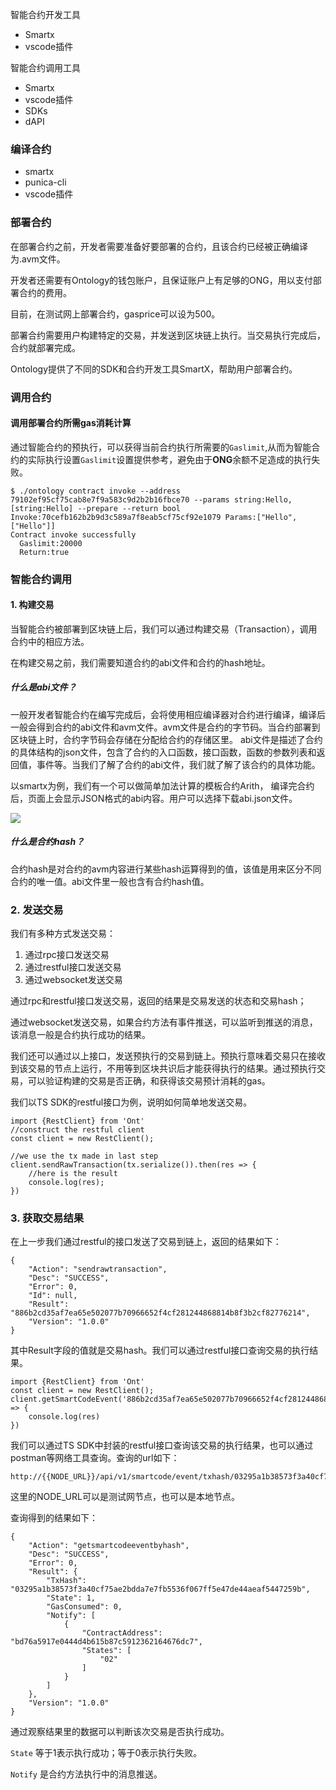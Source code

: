 


智能合约开发工具
* Smartx
* vscode插件

智能合约调用工具
* Smartx
* vscode插件
* SDKs
* dAPI


### 编译合约

* smartx
* punica-cli
* vscode插件

### 部署合约

在部署合约之前，开发者需要准备好要部署的合约，且该合约已经被正确编译为.avm文件。

开发者还需要有Ontology的钱包账户，且保证账户上有足够的ONG，用以支付部署合约的费用。

目前，在测试网上部署合约，gasprice可以设为500。

部署合约需要用户构建特定的交易，并发送到区块链上执行。当交易执行完成后，合约就部署完成。

Ontology提供了不同的SDK和合约开发工具SmartX，帮助用户部署合约。




### 调用合约

#### 调用部署合约所需gas消耗计算

通过智能合约的预执行，可以获得当前合约执行所需要的`Gaslimit`,从而为智能合约的实际执行设置`Gaslimit`设置提供参考，避免由于**ONG**余额不足造成的执行失败。

```
$ ./ontology contract invoke --address 79102ef95cf75cab8e7f9a583c9d2b2b16fbce70 --params string:Hello,[string:Hello] --prepare --return bool
Invoke:70cefb162b2b9d3c589a7f8eab5cf75cf92e1079 Params:["Hello",["Hello"]]
Contract invoke successfully
  Gaslimit:20000
  Return:true
```



### 智能合约调用

#### 1. 构建交易

当智能合约被部署到区块链上后，我们可以通过构建交易（Transaction），调用合约中的相应方法。

在构建交易之前，我们需要知道合约的abi文件和合约的hash地址。

##### 什么是abi文件？

一般开发者智能合约在编写完成后，会将使用相应编译器对合约进行编译，编译后一般会得到合约的abi文件和avm文件。avm文件是合约的字节码。当合约部署到区块链上时，合约字节码会存储在分配给合约的存储区里。 abi文件是描述了合约的具体结构的json文件，包含了合约的入口函数，接口函数，函数的参数列表和返回值，事件等。当我们了解了合约的abi文件，我们就了解了该合约的具体功能。

以smartx为例，我们有一个可以做简单加法计算的模板合约Arith， 编译完合约后，页面上会显示JSON格式的abi内容。用户可以选择下载abi.json文件。

![](https://upload-images.jianshu.io/upload_images/150344-297f0b59eb7b3e94.png?imageMogr2/auto-orient/strip%7CimageView2/2/w/1240)

##### 什么是合约hash？

合约hash是对合约的avm内容进行某些hash运算得到的值，该值是用来区分不同合约的唯一值。abi文件里一般也含有合约hash值。





### 2. 发送交易

我们有多种方式发送交易：

1. 通过rpc接口发送交易
2. 通过restful接口发送交易
3. 通过websocket发送交易

通过rpc和restful接口发送交易，返回的结果是交易发送的状态和交易hash；

通过websocket发送交易，如果合约方法有事件推送，可以监听到推送的消息，该消息一般是合约执行成功的结果。

我们还可以通过以上接口，发送预执行的交易到链上。预执行意味着交易只在接收到该交易的节点上运行，不用等到区块共识后才能获得执行的结果。通过预执行交易，可以验证构建的交易是否正确，和获得该交易预计消耗的gas。

我们以TS SDK的restful接口为例，说明如何简单地发送交易。

````
import {RestClient} from 'Ont'
//construct the restful client
const client = new RestClient();

//we use the tx made in last step
client.sendRawTransaction(tx.serialize()).then(res => {
	//here is the result
    console.log(res);
})
````

### 3. 获取交易结果

在上一步我们通过restful的接口发送了交易到链上，返回的结果如下：

````
{
	"Action": "sendrawtransaction",
	"Desc": "SUCCESS",
	"Error": 0,
	"Id": null,
	"Result": "886b2cd35af7ea65e502077b70966652f4cf281244868814b8f3b2cf82776214",
	"Version": "1.0.0"
}
````

其中Result字段的值就是交易hash。我们可以通过restful接口查询交易的执行结果。

````
import {RestClient} from 'Ont'
const client = new RestClient();
client.getSmartCodeEvent('886b2cd35af7ea65e502077b70966652f4cf281244868814b8f3b2cf82776214').then(res => {
    console.log(res)
})
````

我们可以通过TS SDK中封装的restful接口查询该交易的执行结果，也可以通过postman等网络工具查询。查询的url如下：

````
http://{{NODE_URL}}/api/v1/smartcode/event/txhash/03295a1b38573f3a40cf75ae2bdda7e7fb5536f067ff5e47de44aeaf5447259b
````

这里的NODE_URL可以是测试网节点，也可以是本地节点。

查询得到的结果如下：

````
{
    "Action": "getsmartcodeeventbyhash",
    "Desc": "SUCCESS",
    "Error": 0,
    "Result": {
        "TxHash": "03295a1b38573f3a40cf75ae2bdda7e7fb5536f067ff5e47de44aeaf5447259b",
        "State": 1,
        "GasConsumed": 0,
        "Notify": [
            {
                "ContractAddress": "bd76a5917e0444d4b615b87c5912362164676dc7",
                "States": [
                    "02"
                ]
            }
        ]
    },
    "Version": "1.0.0"
}
````

通过观察结果里的数据可以判断该次交易是否执行成功。

```State``` 等于1表示执行成功；等于0表示执行失败。

````Notify```` 是合约方法执行中的消息推送。